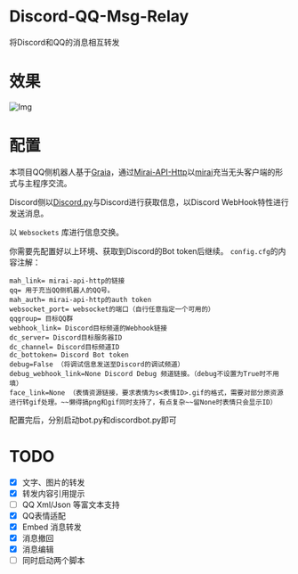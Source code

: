 # Discord-QQ-Msg-Relay
将Discord和QQ的消息相互转发
# 效果
![Img](https://github.com/Teahouse-Studios/Discord-QQ-Msg-Relay/blob/main/20201117144204.png?raw=true)
# 配置
本项目QQ侧机器人基于[Graia](https://github.com/GraiaProject/Application)，通过[Mirai-API-Http](https://github.com/project-mirai/mirai-api-http)以[mirai](https://github.com/mamoe/mirai)充当无头客户端的形式与主程序交流。

Discord侧以[Discord.py](https://github.com/Rapptz/discord.py)与Discord进行获取信息，以Discord WebHook特性进行发送消息。

以 `Websockets` 库进行信息交换。

你需要先配置好以上环境、获取到Discord的Bot token后继续。
`config.cfg`的内容注解：
```
mah_link= mirai-api-http的链接
qq= 用于充当QQ侧机器人的QQ号。
mah_auth= mirai-api-http的auth token
websocket_port= websocket的端口（自行任意指定一个可用的）
qqgroup= 目标QQ群
webhook_link= Discord目标频道的Webhook链接
dc_server= Discord目标服务器ID
dc_channel= Discord目标频道ID
dc_bottoken= Discord Bot token
debug=False （将调试信息发送至Discord的调试频道）
debug_webhook_link=None Discord Debug 频道链接。（debug不设置为True时不用填）
face_link=None （表情资源链接，要求表情为s<表情ID>.gif的格式，需要对部分原资源进行转gif处理。~~懒得搞png和gif同时支持了，有点复杂~~留None时表情只会显示ID）
```
配置完后，分别启动bot.py和discordbot.py即可
# TODO
- [x] 文字、图片的转发
- [x] 转发内容引用提示
- [ ] QQ Xml/Json 等富文本支持
- [x] QQ表情适配
- [x] Embed 消息转发
- [x] 消息撤回
- [x] 消息编辑
- [ ] 同时启动两个脚本
